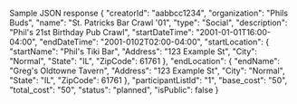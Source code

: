Sample JSON response
{
"creatorId": "aabbcc1234",
"organization": "Phils Buds",
"name": "St. Patricks Bar Crawl '01",
"type": "Social",
"description": "Phil's 21st Birthday Pub Crawl",
"startDateTime": "2001-01-01T16:00-04:00",
"endDateTime": "2001-0102T02:00-04:00",
"startLocation": {
"startName": "Phil's Tiki Bar",
"Address": "123 Example St",
"City": "Normal",
"State": "IL",
"ZipCode": 61761
},
"endLocation": {
"endName": "Greg's Oldtowne Tavern",
"Address": "123 Example St",
"City": "Normal",
"State": "IL",
"ZipCode": 61761
},
"participantListId": "1",
"base_cost": "50",
"total_cost": "50",
"status": "planned",
"isPublic": false
}